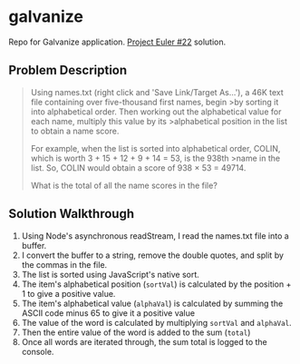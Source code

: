 # galvanize
Repo for Galvanize application. [Project Euler #22](https://projecteuler.net/problem=22) solution. 

## Problem Description
>Using names.txt (right click and 'Save Link/Target As...'), a 46K text file containing over five-thousand first names, begin >by sorting it into alphabetical order. Then working out the alphabetical value for each name, multiply this value by its >alphabetical position in the list to obtain a name score.
>
>For example, when the list is sorted into alphabetical order, COLIN, which is worth 3 + 15 + 12 + 9 + 14 = 53, is the 938th >name in the list. So, COLIN would obtain a score of 938 × 53 = 49714.
>
>What is the total of all the name scores in the file?

## Solution Walkthrough

1. Using Node's asynchronous readStream, I read the names.txt file into a buffer. 
2. I convert the buffer to a string, remove the double quotes, and split by the commas in the file.
3. The list is sorted using JavaScript's native sort.
4. The item's alphabetical position (`sortVal`) is calculated by the position + 1 to give a positive value.
5. The item's alphabetical value (`alphaVal`) is calculated by summing the ASCII code minus 65 to give it a positive value
6. The value of the word is calculated by multiplying `sortVal` and `alphaVal`.
7. Then the entire value of the word is added to the sum (`total`)
8. Once all words are iterated through, the sum total is logged to the console.
